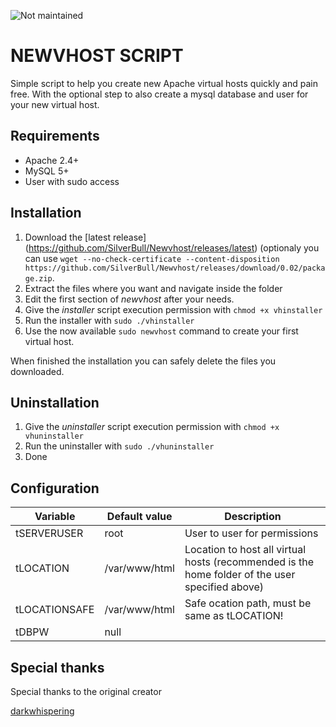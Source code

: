 ![Not maintained](https://img.shields.io/badge/maintained%3F-no!-red.svg?style=flat)

NEWVHOST SCRIPT
====================

Simple script to help you create new Apache virtual hosts quickly and pain free. With the optional step to also create a mysql database and user for your new virtual host.

Requirements
---------------------
- Apache 2.4+
- MySQL 5+
- User with sudo access

Installation
---------------------

1. Download the [latest release] (https://github.com/SilverBull/Newvhost/releases/latest) 
(optionaly you can use `wget --no-check-certificate --content-disposition https://github.com/SilverBull/Newvhost/releases/download/0.02/package.zip`.
2. Extract the files where you want and navigate inside the folder
3. Edit the first section of *newvhost* after your needs.
4. Give the *installer* script execution permission with `chmod +x vhinstaller`
5. Run the installer with `sudo ./vhinstaller`
6. Use the now available `sudo newvhost` command to create your first virtual host.

When finished the installation you can safely delete the files you downloaded.

Uninstallation
---------------------

1. Give the *uninstaller* script execution permission with `chmod +x vhuninstaller`
2. Run the uninstaller with `sudo ./vhuninstaller`
3. Done

Configuration
---------------------

| Variable      | Default value | Description                                                                                     |
|---------------|---------------|-------------------------------------------------------------------------------------------------|
| tSERVERUSER   | root          | User to user for permissions                                                                    |
| tLOCATION     | /var/www/html      | Location to host all virtual hosts (recommended is the home folder of the user specified above) |
| tLOCATIONSAFE | \/var\/www/html    | Safe ocation path, must be same as tLOCATION!                                                   |
| tDBPW         | null          |                                                                                                 |


Special thanks
---------------------

Special thanks to the original creator

[darkwhispering](https://github.com/darkwhispering/Newvhost)
